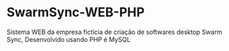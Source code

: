 # SwarmSync-WEB-PHP
Sistema WEB da empresa fictícia de criação de softwares desktop Swarm Sync, Desenvolvido usando PHP é MySQL
